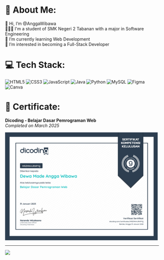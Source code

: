 # 💫 About Me:
👋 Hi, I’m @AnggaWibawa<br>👨🏿‍💻 I'm a student of SMK Negeri 2 Tabanan with a major in Software Engineering<br>🌱 I’m currently learning Web Development<br>👀 I’m interested in becoming a Full-Stack Developer


# 💻 Tech Stack:
![HTML5](https://img.shields.io/badge/html5-%23E34F26.svg?style=for-the-badge&logo=html5&logoColor=white) ![CSS3](https://img.shields.io/badge/css3-%231572B6.svg?style=for-the-badge&logo=css3&logoColor=white) ![JavaScript](https://img.shields.io/badge/javascript-%23323330.svg?style=for-the-badge&logo=javascript&logoColor=%23F7DF1E) ![Java](https://img.shields.io/badge/java-%23ED8B00.svg?style=for-the-badge&logo=openjdk&logoColor=white) ![Python](https://img.shields.io/badge/python-3670A0?style=for-the-badge&logo=python&logoColor=ffdd54) ![MySQL](https://img.shields.io/badge/mysql-4479A1.svg?style=for-the-badge&logo=mysql&logoColor=white) ![Figma](https://img.shields.io/badge/figma-%23F24E1E.svg?style=for-the-badge&logo=figma&logoColor=white) ![Canva](https://img.shields.io/badge/Canva-%2300C4CC.svg?style=for-the-badge&logo=Canva&logoColor=white)


# 📜 Certificate:

**Dicoding - Belajar Dasar Pemrograman Web**  
_Completed on March 2025_

<img src="https://github.com/AnggaWibawa/AnggaWibawa/blob/main/assets/sertifikat_dicoding1.jpg?raw=true" alt="Certificate" width="500" />

---
[![](https://visitcount.itsvg.in/api?id=AnggaWibawa&icon=0&color=0)](https://visitcount.itsvg.in)

<!-- Proudly created with GPRM ( https://gprm.itsvg.in ) -->

<!---
AnggaWibawa/AnggaWibawa is a ✨ special ✨ repository because its `README.md` (this file) appears on your GitHub profile.
You can click the Preview link to take a look at your changes.
--->
